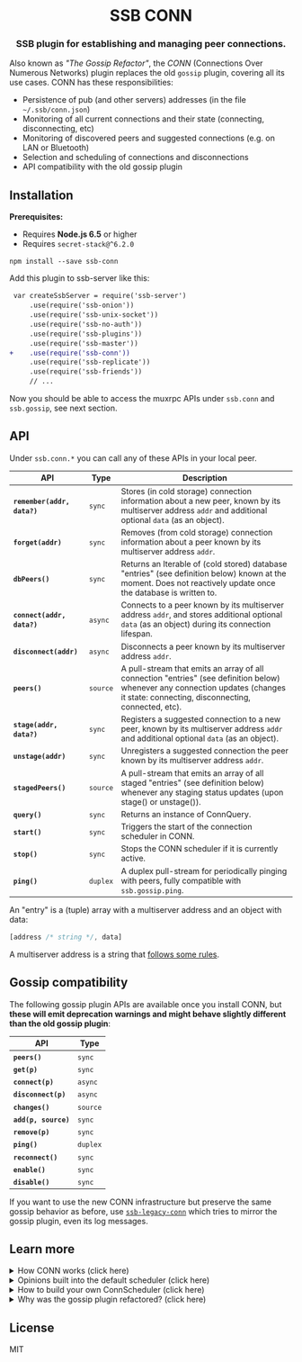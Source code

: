 <div style="text-align:center" align="center">

# SSB CONN

### SSB plugin for establishing and managing peer connections.

</div>

Also known as *"The Gossip Refactor"*, the *CONN* (Connections Over Numerous Networks) plugin replaces the old `gossip` plugin, covering all its use cases. CONN has these responsibilities:

- Persistence of pub (and other servers) addresses (in the file `~/.ssb/conn.json`)
- Monitoring of all current connections and their state (connecting, disconnecting, etc)
- Monitoring of discovered peers and suggested connections (e.g. on LAN or Bluetooth)
- Selection and scheduling of connections and disconnections
- API compatibility with the old gossip plugin


## Installation

**Prerequisites:**

- Requires **Node.js 6.5** or higher
- Requires `secret-stack@^6.2.0`

```
npm install --save ssb-conn
```

Add this plugin to ssb-server like this:

```diff
 var createSsbServer = require('ssb-server')
     .use(require('ssb-onion'))
     .use(require('ssb-unix-socket'))
     .use(require('ssb-no-auth'))
     .use(require('ssb-plugins'))
     .use(require('ssb-master'))
+    .use(require('ssb-conn'))
     .use(require('ssb-replicate'))
     .use(require('ssb-friends'))
     // ...
```

Now you should be able to access the muxrpc APIs under `ssb.conn` and `ssb.gossip`, see next section.

## API

Under `ssb.conn.*` you can call any of these APIs in your local peer.

| API | Type | Description |
|-----|------|-------------|
| **`remember(addr, data?)`** | `sync` | Stores (in cold storage) connection information about a new peer, known by its multiserver address `addr` and additional optional `data` (as an object). |
| **`forget(addr)`** | `sync` | Removes (from cold storage) connection information about a peer known by its multiserver address `addr`. |
| **`dbPeers()`** | `sync` | Returns an Iterable of (cold stored) database "entries" (see definition below) known at the moment. Does not reactively update once the database is written to. |
| **`connect(addr, data?)`** | `async` | Connects to a peer known by its multiserver address `addr`, and stores additional optional `data` (as an object) during its connection lifespan. |
| **`disconnect(addr)`** | `async` | Disconnects a peer known by its multiserver address `addr`. |
| **`peers()`** | `source` | A pull-stream that emits an array of all connection "entries" (see definition below) whenever any connection updates (changes it state: connecting, disconnecting, connected, etc). |
| **`stage(addr, data?)`** | `sync` | Registers a suggested connection to a new peer, known by its multiserver address `addr` and additional optional `data` (as an object). |
| **`unstage(addr)`** | `sync` | Unregisters a suggested connection the peer known by its multiserver address `addr`. |
| **`stagedPeers()`** | `source` | A pull-stream that emits an array of all staged "entries" (see definition below) whenever any staging status updates (upon stage() or unstage()). |
| **`query()`** | `sync` | Returns an instance of ConnQuery. |
| **`start()`** | `sync` | Triggers the start of the connection scheduler in CONN. |
| **`stop()`** | `sync` | Stops the CONN scheduler if it is currently active. |
| **`ping()`** | `duplex` | A duplex pull-stream for periodically pinging with peers, fully compatible with `ssb.gossip.ping`. |

An "entry" is a (tuple) array with a multiserver address and an object with data:

```javascript
[address /* string */, data]
```

A multiserver address is a string that [follows some rules](https://github.com/dominictarr/multiserver-address).

## Gossip compatibility

The following gossip plugin APIs are available once you install CONN, but **these will emit deprecation warnings and might behave slightly different than the old gossip plugin**:

| API | Type |
|-----|------|
| **`peers()`** | `sync` |
| **`get(p)`** | `sync` |
| **`connect(p)`** | `async` |
| **`disconnect(p)`** | `async` |
| **`changes()`** | `source` |
| **`add(p, source)`** | `sync` |
| **`remove(p)`** | `sync` |
| **`ping()`** | `duplex` |
| **`reconnect()`** | `sync` |
| **`enable()`** | `sync` |
| **`disable()`** | `sync` |

If you want to use the new CONN infrastructure but preserve the same gossip behavior as before, use [`ssb-legacy-conn`](https://github.com/staltz/ssb-legacy-conn) which tries to mirror the gossip plugin, even its log messages.

## Learn more

<details>
  <summary>How CONN works (click here)</summary>
  <p>

![diagram.png](diagram.png)

Under the hood, CONN is based on three "pools" of peers:

- [ConnDB](https://github.com/staltz/ssb-conn-db): a persistent database of addresses to connect to
- [ConnHub](https://github.com/staltz/ssb-conn-hub): a façade API for currently active connections
- [ConnStaging](https://github.com/staltz/ssb-conn-staging): a pool of potential new connections

ConnDB contains metadata on stable servers and peers that have been successfully connectable. ConnHub is the central API that allows us to issue new connections and disconnections, as well as to track the currently active connections. ConnStaging is an in-memory ephemeral storage of new possible connections that the user might want to approve or disapprove.

Then, [ConnQuery](https://github.com/staltz/ssb-conn-query) has access to those three pools, and provides utilities to query, filter, and sort connections across all those pools.

**ConnScheduler** is an **opinionated** (⚠️) plugin that utilizes ConnQuery to select peers to connect to, then schedules connections to happen via ConnHub, as well as schedules disconnections if necessary. Being opinionated, CONN provides an easy way of replacing the default scheduler with your own scheduler, see instructions below.

There is also a **Gossip Compatibility** plugin, implementing all the legacy APIs, so that other SSB plugins that call these APIs will continue to function as normal.

When you install the ssb-plugin, it will actually setup three plugins:

```
[conn, connScheduler, gossip]
```

  </p>
</details>

<details>
  <summary>Opinions built into the default scheduler (click here)</summary>
  <p>

The default scheduler is roughly the same as the legacy ssb-gossip plugin, with some opinions removed and others added. The scheduler has two parts: discovery setup on startup, and periodic connections/disconnections.

**Discovery setup:**

- Read the SSB log and look for "pub" messages, and `remember` them
- Listen to a stream of Bluetooth nearby devices, and `stage` them

**Periodic connections/disconnections:**

- With (10sec) exponential backoff, try to connect to peers that we have connected successfully before
- With (30sec) exponential backoff, try to connect to peers that we have never with connected before
- With (1min) exponential backoff, try to connect to peers that have we always failed to connect with
- With (4min) exponential backoff, try to connect to peers that seem to run a legacy version of the gossip plugin

In none of the cases above shall we connect to a peer that we block.

- Automatically connect to (five) staged peers we follow
- Disconnect from connected peers that have just been blocked
- Unstage LAN peers that haven't been updated in ConnStaging in 20 seconds
- Unstage Bluetooth peers that haven't been updated in ConnStaging in 30 seconds
- Wait some 10 seconds before disconnecting a "connecting" peer

**Other events:**

- Upon wakeup (from computer 'sleep'), fully reset the ConnHub
- Upon network (interface) changes, fully reset the ConnHub
- Upon a disconnection, try to connect to some peer (section above)

<ul></ul>

  </p>
</details>

<details>
  <summary>How to build your own ConnScheduler (click here)</summary>
  <p>

To experiment with your own opinions for establishing connections, you can make your own ConnScheduler, which is just a typical SSB plugin. You can write in the traditional style (like other SSB plugins), or with OOP decorators. The example below uses OOP decorators.

Here is the basic shape of the scheduler:

```javascript
import {plugin, muxrpc} from 'secret-stack-decorators';

@plugin('1.0.0')
module.exports = class ConnScheduler {
  constructor(ssb, config) {
    // basic setup here
    this.ssb = ssb;
  }

  @muxrpc('sync')
  public start = () => {
    // this is called when the scheduler should begin scheduling connections

    // You have access to CONN core here:
    const query = this.ssb.conn.query();
    this.ssb.conn.stage(addr);
    this.ssb.conn.disconnect(addr);
    // ...
  }

  @muxrpc('sync')
  public stop = () => {
    // this is called when the scheduler should cancel its jobs
  }
}
```

Note that the name of the plugin must be **exactly `ConnScheduler`** (or `connScheduler`) because the CONN core will try to use your scheduler under that name. The rest of the contents of the ConnScheduler class are up to you, you can use private methods, etc.

When you're done building your scheduler, you can export it together with CONN core and the gossip compatibility plugin like this:

```js
var CONN = require('ssb-conn/core')
var Gossip = require('ssb-conn/compat')
var ConnScheduler = require('./my-scheduler')

module.exports = [CONN, ConnScheduler, Gossip]
```

**Pro tip:** when implementing your ConnScheduler, you have access to `ssb.conn.*` APIs, but if you need more precision, you can access lower level APIs belonging to ConnDB, ConnHub, and ConnStaging:

- `ssb.conn.internalConnDB().*`
- `ssb.conn.internalConnHub().*`
- `ssb.conn.internalConnStaging().*`

<ul></ul>

  </p>
</details>

<details>
  <summary>Why was the gossip plugin refactored? (click here)</summary>
  <p>

The legacy gossip plugin is one of the oldest parts of the SSB stack in Node.js, and it contained several old opinions. It wasn't designed with multiserver in mind, so it made a lot of assumptions that peers have `host`/`port` fields. Nowadays with Bluetooth and other unusual modes of connectivity, that assumption breaks down often.

The gossip plugin also did not have the concept of "staging", which is useful for ephemeral connections (LAN or Bluetooth) in spaces that may have many strangers. So the gossip plugin tended to connect as soon as possible to any peer discovered.

Also, since the gossip plugin was a monolith, it had all these concerns (cold persistence, in-memory tracking of current connections, ephemeral peers, scheduling, old and new style addresses) squashed into one file, making it hard and brittle to change the code.

The objectives with CONN were to:

- Untangle the codebase into modular components with single responsibilities
- Standardize the assumption that addresses are always multiserver addresses
- All "pools" (DB, Hub, Staging) are key-value pairs `[address, dataObject]`
- Make scheduling easily customizable but provide an opinionated default

<ul></ul>

  </p>
</details>

## License

MIT

